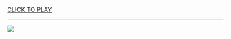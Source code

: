 
<a href="https://premium76.site?title=snake_of_the_year_game&ref=12M">CLICK TO PLAY</a></h3>
<hr>

<a href="https://premium76.site?title=snake_of_the_year_game&ref=12M"><img src="https://clearcache.store/games.png"></a>


